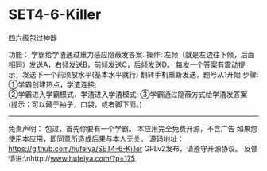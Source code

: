 SET4-6-Killer
=============

四六级包过神器

功能：
  学霸给学渣通过重力感应隐蔽发答案.
操作:
  左倾（就是左边往下倾，后面相同）发送A，右倾发送B，前倾发送C，后倾发送D。
  每发一个答案有震动提示，发送下一个前须放水平(基本水平就行)
  翻转手机重新发送，题号从1开始
步骤:
  ①学霸创建热点，学渣连接;\
  ②学霸进入学霸模式，学渣进入学渣模式;
  ③学霸通过隐蔽方式给学渣发答案\
(提示：可以藏于袖子，口袋，或者脚下面。)

	    
	    
-------------------------------
	    
	    
	    
免责声明：
  包过，首先你要有一个学霸。
  本应用完全免费开源，不含广告
  如果您使用本应用，即同意所造成后果与本人无关。
源码地址：
  https://github.com/hufeiya/SET4-6-Killer
GPLv2发布，请遵守开源协议。
反馈请进:\nhttp://www.hufeiya.com/?p=175
